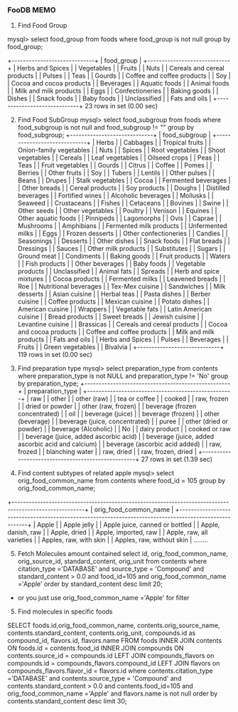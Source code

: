 ### FooDB MEMO

1. Find Food Group

mysql> select food_group from foods where food_group is not null group by food_group;

+-----------------------------+
| food_group                  |
+-----------------------------+
| Herbs and Spices            |
| Vegetables                  |
| Fruits                      |
| Nuts                        |
| Cereals and cereal products |
| Pulses                      |
| Teas                        |
| Gourds                      |
| Coffee and coffee products  |
| Soy                         |
| Cocoa and cocoa products    |
| Beverages                   |
| Aquatic foods               |
| Animal foods                |
| Milk and milk products      |
| Eggs                        |
| Confectioneries             |
| Baking goods                |
| Dishes                      |
| Snack foods                 |
| Baby foods                  |
| Unclassified                |
| Fats and oils               |
+-----------------------------+
23 rows in set (0.00 sec)


2. Find Food SubGroup
mysql> select food_subgroup from foods where food_subgroup is not null and food_subgroup != "" group by food_subgroup;
+-----------------------------+
| food_subgroup               |
+-----------------------------+
| Herbs                       |
| Cabbages                    |
| Tropical fruits             |
| Onion-family vegetables     |
| Nuts                        |
| Spices                      |
| Root vegetables             |
| Shoot vegetables            |
| Cereals                     |
| Leaf vegetables             |
| Oilseed crops               |
| Peas                        |
| Teas                        |
| Fruit vegetables            |
| Gourds                      |
| Citrus                      |
| Coffee                      |
| Pomes                       |
| Berries                     |
| Other fruits                |
| Soy                         |
| Tubers                      |
| Lentils                     |
| Other pulses                |
| Beans                       |
| Drupes                      |
| Stalk vegetables            |
| Cocoa                       |
| Fermented beverages         |
| Other breads                |
| Cereal products             |
| Soy products                |
| Doughs                      |
| Distilled beverages         |
| Fortified wines             |
| Alcoholic beverages         |
| Mollusks                    |
| Seaweed                     |
| Crustaceans                 |
| Fishes                      |
| Cetaceans                   |
| Bovines                     |
| Swine                       |
| Other seeds                 |
| Other vegetables            |
| Poultry                     |
| Venison                     |
| Equines                     |
| Other aquatic foods         |
| Pinnipeds                   |
| Lagomorphs                  |
| Ovis                        |
| Caprae                      |
| Mushrooms                   |
| Amphibians                  |
| Fermented milk products     |
| Unfermented milks           |
| Eggs                        |
| Frozen desserts             |
| Other confectioneries       |
| Candies                     |
| Seasonings                  |
| Desserts                    |
| Other dishes                |
| Snack foods                 |
| Flat breads                 |
| Dressings                   |
| Sauces                      |
| Other milk products         |
| Substitutes                 |
| Sugars                      |
| Ground meat                 |
| Condiments                  |
| Baking goods                |
| Fruit products              |
| Waters                      |
| Fish products               |
| Other beverages             |
| Baby foods                  |
| Vegetable products          |
| Unclassified                |
| Animal fats                 |
| Spreads                     |
| Herb and spice mixtures     |
| Cocoa products              |
| Fermented milks             |
| Leavened breads             |
| Roe                         |
| Nutritional beverages       |
| Tex-Mex cuisine             |
| Sandwiches                  |
| Milk desserts               |
| Asian cuisine               |
| Herbal teas                 |
| Pasta dishes                |
| Berber cuisine              |
| Coffee products             |
| Mexican cuisine             |
| Potato dishes               |
| American cuisine            |
| Wrappers                    |
| Vegetable fats              |
| Latin American cuisine      |
| Bread products              |
| Sweet breads                |
| Jewish cuisine              |
| Levantine cuisine           |
| Brassicas                   |
| Cereals and cereal products |
| Cocoa and cocoa products    |
| Coffee and coffee products  |
| Milk and milk products      |
| Fats and oils               |
| Herbs and Spices            |
| Pulses                      |
| Beverages                   |
| Fruits                      |
| Green vegetables            |
| Bivalvia                    |
+-----------------------------+
119 rows in set (0.00 sec)

3. Find preparation type
mysql> select preparation_type from contents where preparation_type is not NULL and preparation_type != 'No' group by preparation_type;
+---------------------------------------------------+
| preparation_type                                  |
+---------------------------------------------------+
| raw                                               |
| other                                             |
| other (raw)                                       |
| tea or coffee                                     |
| cooked                                            |
| raw, frozen                                       |
| dried or powder                                   |
| other (raw, frozen)                               |
| beverage (frozen concentrated)                    |
| oil                                               |
| beverage (juice)                                  |
| beverage (frozen)                                 |
| other (beverage)                                  |
| beverage (juice, concentrated)                    |
| puree                                             |
| other (dried or powder)                           |
| beverage (Alcoholic)                              |
| No                                                |
| dairy product                                     |
| cooked or raw                                     |
| beverage (juice, added ascorbic acid)             |
| beverage (juice, added ascorbic acid and calcium) |
| beverage (ascorbic acid added)                    |
| raw, frozed                                       |
| blanching water                                   |
| raw, dried                                        |
| raw, frozen, dried                                |
+---------------------------------------------------+
27 rows in set (1.39 sec)

4. Find content subtypes of related apple
mysql> select orig_food_common_name from contents where food_id = 105 group by orig_food_common_name;

+-------------------------------------------------------------------------------------------------------+
| orig_food_common_name                                                                                 |
+-------------------------------------------------------------------------------------------------------+
| Apple                                                                                                 |
| Apple jelly                                                                                           |
| Apple juice, canned or bottled                                                                        |
| Apple, danish, raw                                                                                    |
| Apple, dried                                                                                          |
| Apple, imported, raw                                                                                  |
| Apple, raw, all varieties                                                                             |
| Apples, raw, with skin                                                                                |
| Apples, raw, without skin                                                                             |
........


5. Fetch Molecules amount contained 
select id, orig_food_common_name, orig_source_id,  standard_content, orig_unit from contents where citation_type ='DATABASE' and source_type = 'Compound' and standard_content > 0.0 and food_id=105 and orig_food_common_name ='Apple' order by standard_content desc limit 20;

* or you just use orig_food_common_name ='Apple' for filter

5. Find molecules in specific foods

 SELECT foods.id,orig_food_common_name,
 contents.orig_source_name, contents.standard_content, contents.orig_unit, compounds.id as compound_id,
 flavors.id, flavors.name
 FROM 
 foods INNER JOIN contents ON foods.id = contents.food_id
 INNER JOIN compounds ON contents.source_id = compounds.id 
 LEFT JOIN compounds_flavors on compounds.id = compounds_flavors.compound_id
 LEFT JOIN flavors on compounds_flavors.flavor_id = flavors.id
  where contents.citation_type ='DATABASE' and contents.source_type = 'Compound' and contents.standard_content > 0.0 and contents.food_id=105 
  and orig_food_common_name ='Apple' and flavors.name is not null
   order by contents.standard_content desc limit 30;
   
